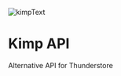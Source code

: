 ![kimpText](https://github.com/minidogg/kimp-api/assets/117037081/aaa1892b-e973-4e95-8ea3-9bdb267598a1)
# Kimp API
Alternative API for Thunderstore
